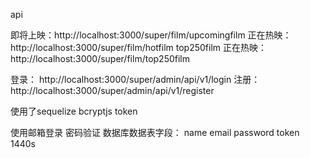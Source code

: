 api

即将上映：http://localhost:3000/super/film/upcomingfilm
正在热映：http://localhost:3000/super/film/hotfilm 
top250film
正在热映：http://localhost:3000/super/film/top250film

登录： http://localhost:3000/super/admin/api/v1/login
注册： http://localhost:3000/super/admin/api/v1/register

使用了sequelize bcryptjs token

使用邮箱登录 密码验证
数据库数据表字段： name email password
token 1440s